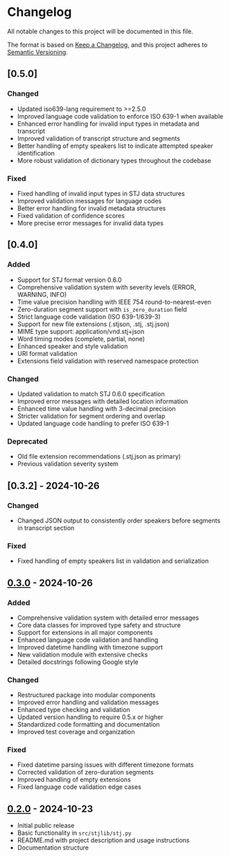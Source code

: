 # Changelog

All notable changes to this project will be documented in this file.

The format is based on [Keep a Changelog](https://keepachangelog.com/en/1.0.0/),
and this project adheres to [Semantic Versioning](https://semver.org/spec/v2.0.0.html).

## [0.5.0]

### Changed

- Updated iso639-lang requirement to >=2.5.0
- Improved language code validation to enforce ISO 639-1 when available
- Enhanced error handling for invalid input types in metadata and transcript
- Improved validation of transcript structure and segments
- Better handling of empty speakers list to indicate attempted speaker identification
- More robust validation of dictionary types throughout the codebase

### Fixed

- Fixed handling of invalid input types in STJ data structures
- Improved validation messages for language codes
- Better error handling for invalid metadata structures
- Fixed validation of confidence scores
- More precise error messages for invalid data types

## [0.4.0]

### Added

- Support for STJ format version 0.6.0
- Comprehensive validation system with severity levels (ERROR, WARNING, INFO)
- Time value precision handling with IEEE 754 round-to-nearest-even
- Zero-duration segment support with `is_zero_duration` field
- Strict language code validation (ISO 639-1/639-3)
- Support for new file extensions (.stjson, .stj, .stj.json)
- MIME type support: application/vnd.stj+json
- Word timing modes (complete, partial, none)
- Enhanced speaker and style validation
- URI format validation
- Extensions field validation with reserved namespace protection

### Changed

- Updated validation to match STJ 0.6.0 specification
- Improved error messages with detailed location information
- Enhanced time value handling with 3-decimal precision
- Stricter validation for segment ordering and overlap
- Updated language code handling to prefer ISO 639-1

### Deprecated

- Old file extension recommendations (.stj.json as primary)
- Previous validation severity system

## [0.3.2] - 2024-10-26

### Changed

- Changed JSON output to consistently order speakers before segments in transcript section

### Fixed

- Fixed handling of empty speakers list in validation and serialization

## [0.3.0] - 2024-10-26

### Added

- Comprehensive validation system with detailed error messages
- Core data classes for improved type safety and structure
- Support for extensions in all major components
- Enhanced language code validation and handling
- Improved datetime handling with timezone support
- New validation module with extensive checks
- Detailed docstrings following Google style

### Changed

- Restructured package into modular components
- Improved error handling and validation messages
- Enhanced type checking and validation
- Updated version handling to require 0.5.x or higher
- Standardized code formatting and documentation
- Improved test coverage and organization

### Fixed

- Fixed datetime parsing issues with different timezone formats
- Corrected validation of zero-duration segments
- Improved handling of empty extensions
- Fixed language code validation edge cases

## [0.2.0] - 2024-10-23

- Initial public release
- Basic functionality in `src/stjlib/stj.py`
- README.md with project description and usage instructions
- Documentation structure

[0.3.0]: https://github.com/yaniv-golan/stjlib/compare/v0.2.0...v0.3.0
[0.2.0]: https://github.com/yaniv-golan/stjlib/releases/tag/v0.2.0
